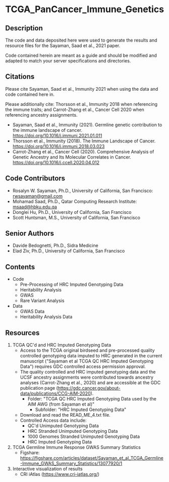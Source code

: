 # TCGA_PanCancer_Immune_Genetics

## Description
The code and data deposited here were used to generate the results and resource files for the Sayaman, Saad et al., 2021 paper.

Code contained herein are meant as a guide and should be modified and adapted to match your server specifications and directories.


## Citations
Please cite Sayaman, Saad et al., Immunity 2021 when using the data and code contained here in. 

Please additionally cite: Thorsson et al., Immunity 2018 when referencing the immune traits; and Carrot-Zhang et al., Cancer Cell 2020 when referencing ancestry assignments.

* Sayaman, Saad et al., Immunity (2021). Germline genetic contribution to the immune landscape of cancer. https://doi.org/10.1016/j.immuni.2021.01.011
* Thorsson et al., Immunity (2018). The Immune Landscape of Cancer. https://doi.org/10.1016/j.immuni.2018.03.023
* Carrot-Zhang et al., Cancer Cell (2020). Comprehensive Analysis of Genetic Ancestry and Its Molecular Correlates in Cancer. https://doi.org/10.1016/j.ccell.2020.04.012


## Code Contributors
* Rosalyn W. Sayaman, Ph.D., University of California, San Francisco: rwsayaman@gmail.com
* Mohamad Saad, Ph.D., Qatar Computing Research Institute: msaad@hbku.edu.qa
* Donglei Hu, Ph.D., University of California, San Francisco
* Scott Huntsman, M.S., University of California, San Francisco

## Senior Authors
* Davide Bedognetti, Ph.D., Sidra Medicine
* Elad Ziv, Ph.D., University of California, San Francisco


## Contents
* Code
  * Pre-Processing of HRC Imputed Genotyping Data
  * Heritability Analysis
  * GWAS
  * Rare Variant Analysis
* Data
  * GWAS Data
  * Heritability Analysis Data
  
  
## Resources
1. TCGA QC'd and HRC Imputed Genotyping Data  
   * Access to the TCGA original birdseed and pre-processed quality controlled genotyping data imputed to HRC generated in the current manuscript ("Sayaman et al TCGA QC HRC Imputed Genotyping Data") requires GDC controlled access permission approval.
   * The quality controlled and HRC imputed genotyping data and the UCSF ancestry assignments were contributed towards ancestry analyses (Carrot-Zhang et al., 2020) and are accessible at the GDC publication page (https://gdc.cancer.gov/about-data/publications/CCG-AIM-2020).
     * Folder: "TCGA QC HRC Imputed Genotyping Data used by the AIM AWG (from Sayaman et al)"
       * Subfolder: "HRC Imputed Genotyping Data"
   * Download and read the READ_ME_4.txt file.
   * Controlled Access data include:
     * QC'd Unimputed Genotyping Data
     * HRC Stranded Unimputed Genotyping Data
     * 1000 Genomes Stranded Unimputed Genotyping Data
     * HRC Imputed Genotyping Data
2. TCGA Germline Immune Response GWAS Summary Statistics
   * Figshare: https://figshare.com/articles/dataset/Sayaman_et_al_TCGA_Germline-Immune_GWAS_Summary_Statistics/13077920/1
3. Interactive visualization of results 
   * CRI iAtlas (https://www.cri-iatlas.org/)

  
  
  

